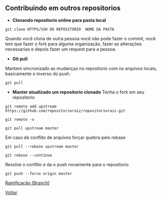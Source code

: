 ## Contribuindo em outros repositorios

* **Clonando repositorio online para pasta local**
```
git clone HTTPS/SSH DO REPOSITORIO  NOME DA PASTA
```


Quando você clona de outra pessoa você não pode fazer o commit, você tem que fazer o fork para alguma organização, fazer as alterações necessarias e depois fazer um request para a pessoa.



* **Git pull**

Mantem sincronizado as mudanças no repositorio com os arquivos locais, basicamente o inverso do push.
```
git pull
```

* **Manter atualizado um repositorio clonado**
Tenha o fork em seu repositorio
```
git remote add upstream https://github.com/repositorioraiz/repositorioraiz.git
```
```
git remote -v
```
```
git pull upstream master
```

Em caso de conflito de arquivos forçar quebra pelo rebase
```
git pull --rebase upstream master
```
```
git rebase --continue
```
Resolve o conflito e da o push novamente para o repositorio
```
git push --force origin master
```



[Ramificação (Branch)](https://github.com/mayktu/git-github/blob/master/misc/branch.md)

[Voltar](https://github.com/mayktu/git-github)
